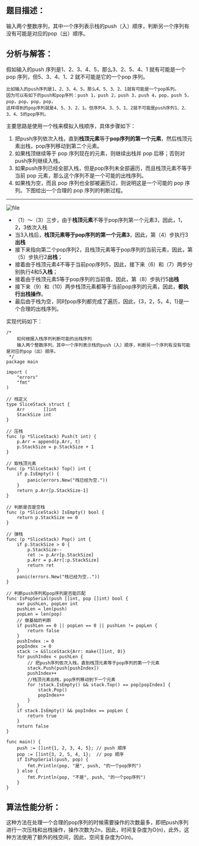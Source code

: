 ## 题目描述：

输入两个整数序列，其中一个序列表示栈的push（入）顺序，判断另一个序列有没有可能是对应的pop（出）顺序。

## 分析与解答：

假如输入的push 序列是1、2、3、4、5，那么3、2、5、4、1 就有可能是一个pop 序列，但5、3、4、1、2 就不可能是它的一个pop 序列。

```
比如输入的push序列是1、2、3、4、5，那么4、5、3、2、1就有可能是一个pop系列。
因为可以有如下的push和pop序列：push 1，push 2，push 3，push 4，pop，push 5，pop，pop，pop，pop，
这样得到的pop序列就是4、5、3、2、1。但序列4、3、5、1、2就不可能是push序列1、2、3、4、5的pop序列。
```

主要思路是使用一个栈来模拟入栈顺序，具体步骤如下：

1. 把push序列依次入栈，直到**栈顶元素**等于**pop序列的第一个元素**，然后栈顶元素出栈，pop序列移动到第二个元素。
2. 如果栈顶继续等于 pop 序列现在的元素，则继续出栈并 pop 后移；否则对 push序列继续入栈。
3. 如果push序列已经全部入栈，但是pop序列未全部遍历，而且栈顶元素不等于当前 pop 元素，那么这个序列不是一个可能的出栈序列。
4. 如果栈为空，而且 pop 序列也全部被遍历过，则说明这是一个可能的 pop 序列。下图给出一个合理的 pop 序列的判断过程。

------

![file](http://cdn.xiaot123.com/blog/2020-05/wx_20200525164936.png-blog?ynotemdtimestamp=1610262092546)

- （1）～（3）三步，由于**栈顶元素**不等于pop序列第一个元素3，因此，1，2，3依次入栈
- 当3入栈后，**栈顶元素等于pop序列的第一个元素3**，因此，第（4）步执行3**出栈**
- 接下来指向第二个pop序列2，且栈顶元素等于pop序列的当前元素，因此，第（5）步执行2**出栈**；
- 接着由于栈顶元素4不等于当前pop序列5，因此，接下来（6）和（7）两步分别执行4和5**入栈**；
- 接着由于栈顶元素5等于pop序列的当前值，因此，第（8）步执行5**出栈**
- 接下来（9）和（10）两步栈顶元素都等于当前pop序列的元素，因此，**都执行出栈操作**。
- 最后由于栈为空，同时pop序列都完成了遍历，因此，{3，2，5，4，1}是一个合理的出栈序列。

实现代码如下：

```
/*
	如何根据入栈序列判断可能的出栈序列
	输入两个整数序列，其中一个序列表示栈的push（入）顺序，判断另一个序列有没有可能是对应的pop（出）顺序。
 */
package main

import (
	"errors"
	"fmt"
)

// 栈定义
type SliceStack struct {
	Arr       []int
	StackSize int
}

// 压栈
func (p *SliceStack) Push(t int) {
	p.Arr = append(p.Arr, t)
	p.StackSize = p.StackSize + 1
}

// 取栈顶元素
func (p *SliceStack) Top() int {
	if p.IsEmpty() {
		panic(errors.New("栈已经为空."))
	}
	return p.Arr[p.StackSize-1]
}

// 判断是否是空栈
func (p *SliceStack) IsEmpty() bool {
	return p.StackSize == 0
}

// 弹栈
func (p *SliceStack) Pop() int {
	if p.StackSize > 0 {
		p.StackSize--
		ret := p.Arr[p.StackSize]
		p.Arr = p.Arr[:p.StackSize]
		return ret
	}
	panic(errors.New("栈已经为空.."))
}

// 判断push序列和pop序列是否能匹配
func IsPopSerial(push []int, pop []int) bool {
	var pushLen, popLen int
	pushLen = len(push)
	popLen = len(pop)
	// 做基础的判断
	if pushLen == 0 || popLen == 0 || pushLen != popLen {
		return false
	}
	pushIndex := 0
	popIndex := 0
	stack := &SliceStack{Arr: make([]int, 0)}
	for pushIndex < pushLen {
		// 把push序列依次入栈，直到栈顶元素等于pop序列的第一个元素
		stack.Push(push[pushIndex])
		pushIndex++
		//栈顶元素出栈，pop序列移动到下一个元素
		for !stack.IsEmpty() && stack.Top() == pop[popIndex] {
			stack.Pop()
			popIndex++
		}
	}
	if stack.IsEmpty() && popIndex == popLen {
		return true
	}
	return false
}

func main() {
	push := []int{1, 2, 3, 4, 5}; // push 顺序
	pop := []int{3, 2, 5, 4, 1};  // pop 顺序
	if IsPopSerial(push, pop) {
		fmt.Println(pop, "是", push, "的一个pop序列")
	} else {
		fmt.Println(pop, "不是", push, "的一个pop序列")
	}
}
```

## 算法性能分析：

这种方法在处理一个合理的pop序列的时候需要操作的次数最多，即把push序列进行一次压栈和出栈操作，操作次数为2n，因此，时间复杂度为O(n)，此外，这种方法使用了额外的栈空间，因此，空间复杂度为O(n)。
